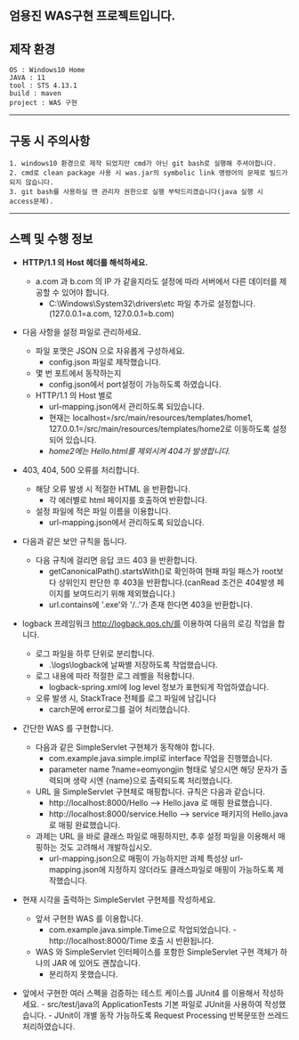 엄용진 WAS구현 프로젝트입니다.
---

## 제작 환경

```
OS : Windows10 Home
JAVA : 11
tool : STS 4.13.1
build : maven
project : WAS 구현
```
---
## 구동 시 주의사항
```
1. windows10 환경으로 제작 되었지만 cmd가 아닌 git bash로 실행해 주셔야합니다.
2. cmd로 clean package 사용 시 was.jar의 symbolic link 명령어의 문제로 빌드가 되지 않습니다.
3. git bash를 사용하실 땐 관리자 권한으로 실행 부탁드리겠습니다(java 실행 시 access문제).
``` 
---
## 스펙 및 수행 정보
* **HTTP/1.1 의 Host 헤더를 해석하세요.**
    + a.com 과 b.com 의 IP 가 같을지라도 설정에 따라 서버에서 다른 데이터를 제공할 수 있어야 합니다.
        - C:\Windows\System32\drivers\etc 파일 추가로 설정합니다.(127.0.0.1=a.com, 127.0.0.1=b.com)
        
 
* 다음 사항을 설정 파일로 관리하세요.
    + 파일 포맷은 JSON 으로 자유롭게 구성하세요.
        - config.json 파일로 제작했습니다.
    + 몇 번 포트에서 동작하는지
        - config.json에서 port설정이 가능하도록 하였습니다.
    +  HTTP/1.1 의 Host 별로 
        - url-mapping.json에서 관리하도록 되있습니다.
        - 현재는 localhost=/src/main/resources/templates/home1, 127.0.0.1=/src/main/resources/templates/home2로 이동하도록 설정되어 있습니다.
        - _home2에는 Hello.html를 제외시켜 404가 발생합니다._


* 403, 404, 500 오류를 처리합니다.
    + 해당 오류 발생 시 적절한 HTML 을 반환합니다.
        - 각 에러별로 html 페이지를 호출하여 반환합니다.
    + 설정 파일에 적은 파일 이름을 이용합니다.
        - url-mapping.json에서 관리하도록 되있습니다.


* 다음과 같은 보안 규칙을 둡니다.
    + 다음 규칙에 걸리면 응답 코드 403 을 반환합니다.
        - getCanonicalPath().startsWith()로 확인하여 현패 파일 패스가 root보다 상위인지 판단한 후 403을 반환합니다.(canRead 조건은 404발생 페이지를 보여드리기 위해 제외했습니다.)
        - url.contains에 '.exe'와 '/..'가 존재 한다면 403을 반환합니다.


* logback 프레임워크 http://logback.qos.ch/를 이용하여 다음의 로깅 작업을 합니다.
    + 로그 파일을 하루 단위로 분리합니다.
        - .\logs\logback에 날짜별 저장하도록 작업했습니다.
    + 로그 내용에 따라 적절한 로그 레벨을 적용합니다.
        - logback-spring.xml에 log level 정보가 표현되게 작업하였습니다.
    + 오류 발생 시, StackTrace 전체를 로그 파일에 남깁니다
        - carch문에 error로그를 걸어 처리했습니다.


* 간단한 WAS 를 구현합니다.
    + 다음과 같은 SimpleServlet 구현체가 동작해야 합니다.
        - com.example.java.simple.impl로 interface 작업을 진행했습니다.
        - parameter name ?name=eomyongjin 형태로 넣으시면 해당 문자가 출력되며 생략 시엔 {name}으로 출력되도록 처리했습니다.
    + URL 을 SimpleServlet 구현체로 매핑합니다. 규칙은 다음과 같습니다.
        - http://localhost:8000/Hello --> Hello.java 로 매핑 완료했습니다.
        - http://localhost:8000/service.Hello --> service 패키지의 Hello.java 로 매핑 완료했습니다.
    + 과제는 URL 을 바로 클래스 파일로 매핑하지만, 추후 설정 파일을 이용해서 매핑하는 것도 고려해서 개발하십시오.
        - url-mapping.json으로 매핑이 가능하지만 과제 특성상 url-mapping.json에 지정하지 않더라도 클래스파일로 매핑이 가능하도록 제작했습니다.


* 현재 시각을 출력하는 SimpleServlet 구현체를 작성하세요.
    + 앞서 구현한 WAS 를 이용합니다.
        - com.example.java.simple.Time으로 작업되었습니다. - http://localhost:8000/Time 호출 시 반환됩니다.
    + WAS 와 SimpleServlet 인터페이스를 포함한 SimpleServlet 구현 객체가 하나의 JAR 에 있어도 괜찮습니다.
        - 분리하지 못했습니다.
	

* 앞에서 구현한 여러 스펙을 검증하는 테스트 케이스를 JUnit4 를 이용해서 작성하세요.
        - src/test/java의 ApplicationTests 기본 파일로 JUnit을 사용하여 작성했습니다.
        - JUnit이 개별 동작 가능하도록 Request Processing 반복문또한 쓰레드 처리하였습니다.
